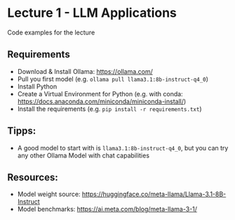 # Lecture 1 - LLM Applications

Code examples for the lecture

## Requirements
- Download & Install Ollama: https://ollama.com/
- Pull you first model (e.g. `ollama pull llama3.1:8b-instruct-q4_0`)
- Install Python
- Create a Virtual Environment for Python (e.g. with conda: https://docs.anaconda.com/miniconda/miniconda-install/)
- Install the requirements (e.g. `pip install -r requirements.txt`)

## Tipps:
- A good model to start with is ``llama3.1:8b-instruct-q4_0``, but you can try any other Ollama Model with chat capabilities

## Resources:
- Model weight source: https://huggingface.co/meta-llama/Llama-3.1-8B-Instruct
- Model benchmarks: https://ai.meta.com/blog/meta-llama-3-1/


